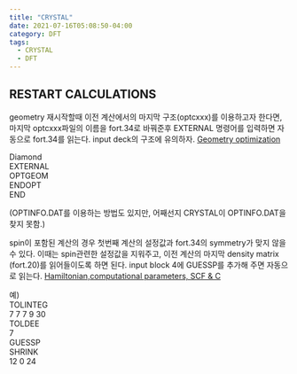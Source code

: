 ```yaml
---
title: "CRYSTAL"
date: 2021-07-16T05:08:50-04:00
category: DFT
tags:
  - CRYSTAL
  - DFT
---
```


## RESTART CALCULATIONS

geometry 재시작할때 이전 계산에서의 마지막 구조(optcxxx)를 이용하고자 한다면, 마지막 optcxxx파일의 이름을 fort.34로 바꿔준후 EXTERNAL 명령어를 입력하면 자동으로 fort.34를 읽는다. input deck의 구조에 유의하자.
[Geometry optimization](http://tutorials.crystalsolutions.eu/tutorial.html?td=optgeom&tf=opt_tut)  

Diamond  
EXTERNAL  
OPTGEOM  
ENDOPT  
END  

(OPTINFO.DAT를 이용하는 방법도 있지만, 어째선지 CRYSTAL이 OPTINFO.DAT을 찾지 못함.)  


spin이 포함된 계산의 경우 첫번째 계산의 설정값과 fort.34의 symmetry가 맞지 않을 수 있다. 이때는 spin관련한 설정값을 지워주고, 이전 계산의 마지막 density matrix (fort.20)를 읽어들이도록 하면 된다. input block 4에 GUESSP를 추가해 주면 자동으로 읽는다.
[Hamiltonian,computational parameters, SCF & C](http://tutorials.crystalsolutions.eu/tutorial.html?td=hamil_scf&tf=hamil_scf_tut)  

예)  
TOLINTEG  
7 7 7 9 30  
TOLDEE  
7  
GUESSP  
SHRINK  
12 0 24  


